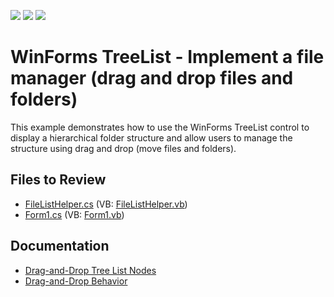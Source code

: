 <!-- default badges list -->
![](https://img.shields.io/endpoint?url=https://codecentral.devexpress.com/api/v1/VersionRange/128638369/13.1.4%2B)
[![](https://img.shields.io/badge/Open_in_DevExpress_Support_Center-FF7200?style=flat-square&logo=DevExpress&logoColor=white)](https://supportcenter.devexpress.com/ticket/details/E3400)
[![](https://img.shields.io/badge/📖_How_to_use_DevExpress_Examples-e9f6fc?style=flat-square)](https://docs.devexpress.com/GeneralInformation/403183)
<!-- default badges end -->

# WinForms TreeList - Implement a file manager (drag and drop files and folders)

This example demonstrates how to use the WinForms TreeList control to display a hierarchical folder structure and allow users to manage the structure using drag and drop (move files and folders).


## Files to Review

* [FileListHelper.cs](./CS/FileList/FileListHelper.cs) (VB: [FileListHelper.vb](./VB/FileList/FileListHelper.vb))
* [Form1.cs](./CS/FileList/Form1.cs) (VB: [Form1.vb](./VB/FileList/Form1.vb))


## Documentation

* [Drag-and-Drop Tree List Nodes](https://docs.devexpress.com/WindowsForms/401949/controls-and-libraries/tree-list/feature-center/drag-and-drop)
* [Drag-and-Drop Behavior](https://docs.devexpress.com/WindowsForms/118656/common-features/behaviors/drag-and-drop-behavior)
